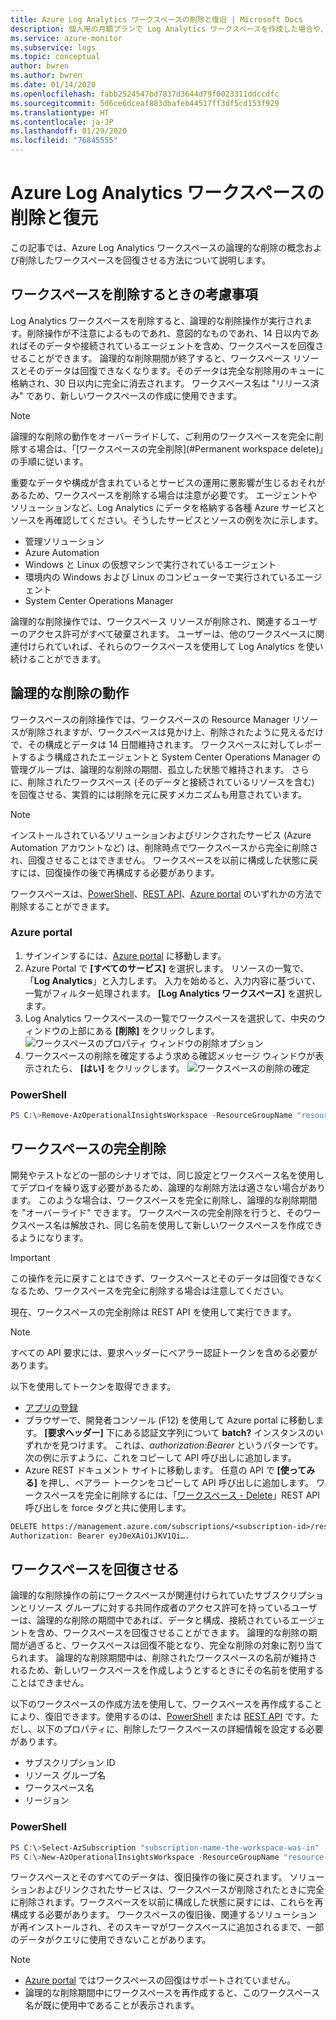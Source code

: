 ```yaml
---
title: Azure Log Analytics ワークスペースの削除と復旧 | Microsoft Docs
description: 個人用の月額プランで Log Analytics ワークスペースを作成した場合や、ワークスペース モデルを再構築する場合に、Log Analytics ワークスペースを削除する方法について説明します。
ms.service: azure-monitor
ms.subservice: logs
ms.topic: conceptual
author: bwren
ms.author: bwren
ms.date: 01/14/2020
ms.openlocfilehash: fabb2524547bd7837d3644d79f0023311ddccdfc
ms.sourcegitcommit: 5d6ce6dceaf883dbafeb44517ff3df5cd153f929
ms.translationtype: HT
ms.contentlocale: ja-JP
ms.lasthandoff: 01/29/2020
ms.locfileid: "76845555"
---
```

# <a name="delete-and-restore-azure-log-analytics-workspace"></a>Azure Log Analytics ワークスペースの削除と復元

この記事では、Azure Log Analytics ワークスペースの論理的な削除の概念および削除したワークスペースを回復させる方法について説明します。 

## <a name="considerations-when-deleting-a-workspace"></a>ワークスペースを削除するときの考慮事項

Log Analytics ワークスペースを削除すると、論理的な削除操作が実行されます。削除操作が不注意によるものであれ、意図的なものであれ、14 日以内であればそのデータや接続されているエージェントを含め、ワークスペースを回復させることができます。 論理的な削除期間が終了すると、ワークスペース リソースとそのデータは回復できなくなります。そのデータは完全な削除用のキューに格納され、30 日以内に完全に消去されます。 ワークスペース名は "リリース済み" であり、新しいワークスペースの作成に使用できます。

> [!NOTE]
> 論理的な削除の動作をオーバーライドして、ご利用のワークスペースを完全に削除する場合は、「[ワークスペースの完全削除](#Permanent workspace delete)」の手順に従います。

重要なデータや構成が含まれているとサービスの運用に悪影響が生じるおそれがあるため、ワークスペースを削除する場合は注意が必要です。 エージェントやソリューションなど、Log Analytics にデータを格納する各種 Azure サービスとソースを再確認してください。そうしたサービスとソースの例を次に示します。

* 管理ソリューション
* Azure Automation
* Windows と Linux の仮想マシンで実行されているエージェント
* 環境内の Windows および Linux のコンピューターで実行されているエージェント
* System Center Operations Manager

論理的な削除操作では、ワークスペース リソースが削除され、関連するユーザーのアクセス許可がすべて破棄されます。 ユーザーは、他のワークスペースに関連付けられていれば、それらのワークスペースを使用して Log Analytics を使い続けることができます。

## <a name="soft-delete-behavior"></a>論理的な削除の動作

ワークスペースの削除操作では、ワークスペースの Resource Manager リソースが削除されますが、ワークスペースは見かけ上、削除されたように見えるだけで、その構成とデータは 14 日間維持されます。 ワークスペースに対してレポートするよう構成されたエージェントと System Center Operations Manager の管理グループは、論理的な削除の期間、孤立した状態で維持されます。 さらに、削除されたワークスペース (そのデータと接続されているリソースを含む) を回復させる、実質的には削除を元に戻すメカニズムも用意されています。

> [!NOTE] 
> インストールされているソリューションおよびリンクされたサービス (Azure Automation アカウントなど) は、削除時点でワークスペースから完全に削除され、回復させることはできません。 ワークスペースを以前に構成した状態に戻すには、回復操作の後で再構成する必要があります。

ワークスペースは、[PowerShell](https://docs.microsoft.com/powershell/module/azurerm.operationalinsights/remove-azurermoperationalinsightsworkspace?view=azurermps-6.13.0)、[REST API](https://docs.microsoft.com/rest/api/loganalytics/workspaces/delete)、[Azure portal](https://portal.azure.com) のいずれかの方法で削除することができます。

### <a name="azure-portal"></a>Azure portal

1. サインインするには、[Azure portal](https://portal.azure.com) に移動します。 
2. Azure Portal で **[すべてのサービス]** を選択します。 リソースの一覧で、「**Log Analytics**」と入力します。 入力を始めると、入力内容に基づいて、一覧がフィルター処理されます。 **[Log Analytics ワークスペース]** を選択します。
3. Log Analytics ワークスペースの一覧でワークスペースを選択して、中央のウィンドウの上部にある **[削除]** をクリックします。
   ![ワークスペースのプロパティ ウィンドウの削除オプション](media/delete-workspace/log-analytics-delete-workspace.png)
4. ワークスペースの削除を確定するよう求める確認メッセージ ウィンドウが表示されたら、 **[はい]** をクリックします。
   ![ワークスペースの削除の確定](media/delete-workspace/log-analytics-delete-workspace-confirm.png)

### <a name="powershell"></a>PowerShell
```PowerShell
PS C:\>Remove-AzOperationalInsightsWorkspace -ResourceGroupName "resource-group-name" -Name "workspace-name"
```

## <a name="permanent-workspace-delete"></a>ワークスペースの完全削除
開発やテストなどの一部のシナリオでは、同じ設定とワークスペース名を使用してデプロイを繰り返す必要があるため、論理的な削除方法は適さない場合があります。 このような場合は、ワークスペースを完全に削除し、論理的な削除期間を "オーバーライド" できます。 ワークスペースの完全削除を行うと、そのワークスペース名は解放され、同じ名前を使用して新しいワークスペースを作成できるようになります。


> [!IMPORTANT]
> この操作を元に戻すことはできず、ワークスペースとそのデータは回復できなくなるため、ワークスペースを完全に削除する場合は注意してください。

現在、ワークスペースの完全削除は REST API を使用して実行できます。

> [!NOTE]
> すべての API 要求には、要求ヘッダーにベアラー認証トークンを含める必要があります。
>
> 以下を使用してトークンを取得できます。
> - [アプリの登録](https://docs.microsoft.com/graph/auth/auth-concepts#access-tokens)
> - ブラウザーで、開発者コンソール (F12) を使用して Azure portal に移動します。 **[要求ヘッダー]** 下にある認証文字列について **batch?** インスタンスのいずれかを見つけます。 これは、*authorization:Bearer <token>* というパターンです。 次の例に示すように、これをコピーして API 呼び出しに追加します。
> - Azure REST ドキュメント サイトに移動します。 任意の API で **[使ってみる]** を押し、ベアラー トークンをコピーして API 呼び出しに追加します。
ワークスペースを完全に削除するには、「[ワークスペース - Delete]( https://docs.microsoft.com/rest/api/loganalytics/workspaces/delete)」REST API 呼び出しを force タグと共に使用します。
>
> ```rst
> DELETE https://management.azure.com/subscriptions/<subscription-id>/resourcegroups/<resource-group-name>/providers/Microsoft.OperationalInsights/workspaces/<workspace-name>?api-version=2015-11-01-preview&force=true
> Authorization: Bearer eyJ0eXAiOiJKV1Qi….
> ```

## <a name="recover-workspace"></a>ワークスペースを回復させる

論理的な削除操作の前にワークスペースが関連付けられていたサブスクリプションとリソース グループに対する共同作成者のアクセス許可を持っているユーザーは、論理的な削除の期間中であれば、データと構成、接続されているエージェントを含め、ワークスペースを回復させることができます。 論理的な削除の期間が過ぎると、ワークスペースは回復不能となり、完全な削除の対象に割り当てられます。 論理的な削除期間中は、削除されたワークスペースの名前が維持されるため、新しいワークスペースを作成しようとするときにその名前を使用することはできません。  

以下のワークスペースの作成方法を使用して、ワークスペースを再作成することにより、復旧できます。使用するのは、[PowerShell](https://docs.microsoft.com/powershell/module/az.operationalinsights/New-AzOperationalInsightsWorkspace) または [REST API]( https://docs.microsoft.com/rest/api/loganalytics/workspaces/createorupdate) です。ただし、以下のプロパティに、削除したワークスペースの詳細情報を設定する必要があります。

* サブスクリプション ID
* リソース グループ名
* ワークスペース名
* リージョン

### <a name="powershell"></a>PowerShell
```PowerShell
PS C:\>Select-AzSubscription "subscription-name-the-workspace-was-in"
PS C:\>New-AzOperationalInsightsWorkspace -ResourceGroupName "resource-group-name-the-workspace-was-in" -Name "deleted-workspace-name" -Location "region-name-the-workspace-was-in"
```

ワークスペースとそのすべてのデータは、復旧操作の後に戻されます。 ソリューションおよびリンクされたサービスは、ワークスペースが削除されたときに完全に削除されます。ワークスペースを以前に構成した状態に戻すには、これらを再構成する必要があります。 ワークスペースの復旧後、関連するソリューションが再インストールされ、そのスキーマがワークスペースに追加されるまで、一部のデータがクエリに使用できないことがあります。

> [!NOTE]
> * [Azure portal](https://portal.azure.com) ではワークスペースの回復はサポートされていません。 
> * 論理的な削除期間中にワークスペースを再作成すると、このワークスペース名が既に使用中であることが表示されます。 
> 
